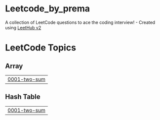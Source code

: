 # Leetcode_by_prema
A collection of LeetCode questions to ace the coding interview! - Created using [LeetHub v2](https://github.com/arunbhardwaj/LeetHub-2.0)

<!---LeetCode Topics Start-->
# LeetCode Topics
## Array
|  |
| ------- |
| [0001-two-sum](https://github.com/PremaDongare/Leetcode_by_prema/tree/master/0001-two-sum) |
## Hash Table
|  |
| ------- |
| [0001-two-sum](https://github.com/PremaDongare/Leetcode_by_prema/tree/master/0001-two-sum) |
<!---LeetCode Topics End-->